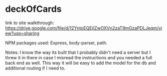 # deckOfCards

link to site walkthrough: https://drive.google.com/file/d/12YntoEQEjIZwOXVn2zaT9mGzaPDLJeqm/view?usp=sharing

NPM packages used: Express, body-parser, path.

Notes: I know the way its built that I probably didn't need a server but I threw it in there in case I misread the instructions and you needed a full back end as well. This way it will be easy to add the model for the db and additional routing if I need to.
